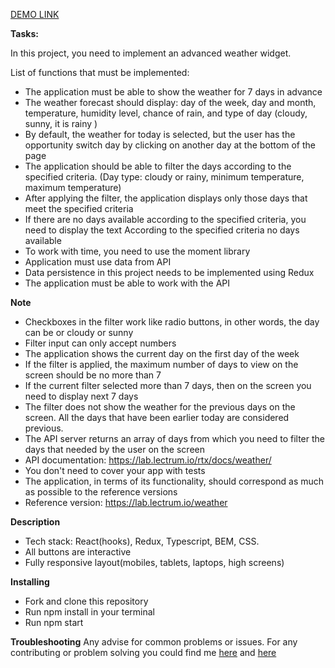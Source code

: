 [DEMO LINK](https://KirillLutsenko.github.io/weather-widget-with-typescript/)

**Tasks:** 

In this project, you need to implement an advanced weather widget.

List of functions that must be implemented:

- The application must be able to show the weather for 7 days in advance
- The weather forecast should display: day of the week, day and month, temperature, humidity level, chance of rain, and type of day (cloudy, sunny, it is rainy )
- By default, the weather for today is selected, but the user has the opportunity
switch day by clicking on another day at the bottom of the page
- The application should be able to filter the days according to the specified criteria. (Day type: cloudy or rainy, minimum temperature, maximum temperature)
- After applying the filter, the application displays only those days that meet the specified criteria
- If there are no days available according to the specified criteria, you need to display the text According to the specified criteria no days available
- To work with time, you need to use the moment library
- Application must use data from API
- Data persistence in this project needs to be implemented using Redux
- The application must be able to work with the API

**Note**

- Checkboxes in the filter work like radio buttons, in other words, the day can be or cloudy or sunny
- Filter input can only accept numbers
- The application shows the current day on the first day of the week
- If the filter is applied, the maximum number of days to view on the screen should be no more than 7
- If the current filter selected more than 7 days, then on the screen you need to display
next 7 days
- The filter does not show the weather for the previous days on the screen. All the days that have been earlier today are considered previous.
- The API server returns an array of days from which you need to filter the days that
needed by the user on the screen
- API documentation: https://lab.lectrum.io/rtx/docs/weather/
- You don't need to cover your app with tests
- The application, in terms of its functionality, should correspond as much as possible to the reference versions
- Reference version: https://lab.lectrum.io/weather


**Description**
- Tech stack: React(hooks), Redux, Typescript, BEM, CSS.
- All buttons are interactive
- Fully responsive layout(mobiles, tablets, laptops, high screens)

**Installing**
- Fork and clone this repository
- Run npm install in your terminal
- Run npm start

**Troubleshooting**
Any advise for common problems or issues. For any contributing or problem solving you could find me [here](https://www.linkedin.com/in/kirill-lutsenko-1ab7621bb/) and [here](https://join.skype.com/invite/pmxOlX8nMhpq)
